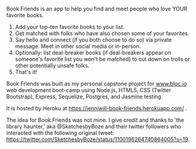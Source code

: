 Book Friends is an app to help you find and meet people who love YOUR favorite books.

1. Add your top-ten favorite books to your list.
2. Get matched with folks who have also chosen some of your favorites.
3. Say hello and connect (if you both choose to do so) via private message. Meet in other social media or in-person.
4. Optionally: list deal-breaker books (if deal-breakers appear on someone's favorite list you won't be matched) to cut down on trolls or other potentially unsafe folks.
5. That's it!

Book Friends was built as my personal capstone project for www.bloc.io web development boot-camp using Node.js, HTML5, CSS (Twitter Bootstrap), Express, Sequelize, Postgres, and Jasmine testing.

It is hosted by Heroku at https://jennjwill-book-friends.herokuapp.com/ .

The idea for Book Friends was not mine. I give credit and thanks to 'the library haunter,' aka @SketchesbyBoze and their twitter followers who interacted with the following original tweet: https://twitter.com/SketchesbyBoze/status/1100196264740864005?s=19.
